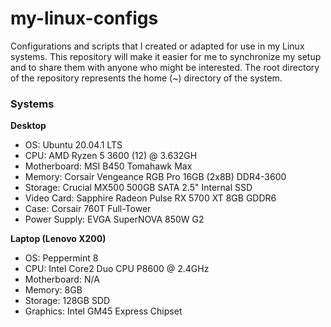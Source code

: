 # my-linux-configs 

Configurations and scripts that I created or adapted for use in my Linux systems. This repository will make it easier for me to synchronize my setup and to share them with anyone who might be interested. The root directory of the repository represents the home (~) directory of the system.

### Systems

**Desktop**
* OS: Ubuntu 20.04.1 LTS
* CPU: AMD Ryzen 5 3600 (12) @ 3.632GH
* Motherboard: MSI B450 Tomahawk Max
* Memory: Corsair Vengeance RGB Pro 16GB (2x8B) DDR4-3600
* Storage: Crucial MX500 500GB SATA 2.5" Internal SSD 
* Video Card: Sapphire Radeon Pulse RX 5700 XT 8GB GDDR6
* Case: Corsair 760T Full-Tower
* Power Supply: EVGA SuperNOVA 850W G2

**Laptop (Lenovo X200)**
* OS: Peppermint 8
* CPU: Intel Core2 Duo CPU P8600 @ 2.4GHz
* Motherboard: N/A
* Memory: 8GB
* Storage: 128GB SDD
* Graphics: Intel GM45 Express Chipset

